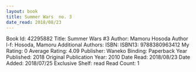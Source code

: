```yaml
---
layout: book
title: Summer Wars  no. 3
date_read: 2018/08/23
---
```


Book Id: 42295882
Title: Summer Wars #3
Author: Mamoru Hosoda
Author l-f: Hosoda, Mamoru
Additional Authors: 
ISBN: 
ISBN13: 9788380963412
My Rating: 0
Average Rating: 4.09
Publisher: Waneko
Binding: Paperback
Year Published: 2018
Original Publication Year: 2010
Date Read: 2018/08/23
Date Added: 2018/07/25
Exclusive Shelf: read
Read Count: 1

